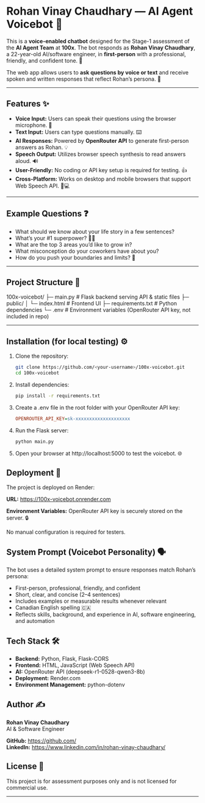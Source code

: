 # Rohan Vinay Chaudhary — AI Agent Voicebot 🤖

This is a **voice-enabled chatbot** designed for the Stage-1 assessment of the **AI Agent Team** at **100x**. The bot responds as **Rohan Vinay Chaudhary**, a 22-year-old AI/software engineer, in **first-person** with a professional, friendly, and confident tone. 🌟

The web app allows users to **ask questions by voice or text** and receive spoken and written responses that reflect Rohan’s persona. 💬

---

## Features ✨

- **Voice Input:** Users can speak their questions using the browser microphone. 🎤
- **Text Input:** Users can type questions manually. ⌨️
- **AI Responses:** Powered by **OpenRouter API** to generate first-person answers as Rohan. 💡
- **Speech Output:** Utilizes browser speech synthesis to read answers aloud. 🔊
- **User-Friendly:** No coding or API key setup is required for testing. 👍
- **Cross-Platform:** Works on desktop and mobile browsers that support Web Speech API. 📱💻

---

## Example Questions ❓

- What should we know about your life story in a few sentences?
- What’s your #1 superpower? 🦸‍♂️
- What are the top 3 areas you’d like to grow in?
- What misconception do your coworkers have about you?
- How do you push your boundaries and limits? 🚀

---

## Project Structure 📁

100x-voicebot/
├─ main.py # Flask backend serving API & static files
├─ public/
│ └─ index.html # Frontend UI
├─ requirements.txt # Python dependencies
└─ .env # Environment variables (OpenRouter API key, not included in repo)

---

## Installation (for local testing) ⚙️

1. Clone the repository:
   ```bash
   git clone https://github.com/<your-username>/100x-voicebot.git
   cd 100x-voicebot
   ```
2. Install dependencies:
   ```bash
   pip install -r requirements.txt
   ```
3. Create a .env file in the root folder with your OpenRouter API key:
   ```ini
   OPENROUTER_API_KEY=sk-xxxxxxxxxxxxxxxxxxxx
   ```
4. Run the Flask server:
   ```bash
   python main.py
   ```
5. Open your browser at http://localhost:5000 to test the voicebot. 🌐

## Deployment 🚀

The project is deployed on Render:

**URL:** https://100x-voicebot.onrender.com

**Environment Variables:** OpenRouter API key is securely stored on the server. 🔒

No manual configuration is required for testers. 

## System Prompt (Voicebot Personality) 🗣️

The bot uses a detailed system prompt to ensure responses match Rohan’s persona:

- First-person, professional, friendly, and confident
- Short, clear, and concise (2–4 sentences)
- Includes examples or measurable results whenever relevant
- Canadian English spelling 🇨🇦
- Reflects skills, background, and experience in AI, software engineering, and automation

## Tech Stack 🛠️

- **Backend:** Python, Flask, Flask-CORS
- **Frontend:** HTML, JavaScript (Web Speech API)
- **AI:** OpenRouter API (deepseek-r1-0528-qwen3-8b)
- **Deployment:** Render.com
- **Environment Management:** python-dotenv

## Author ✍️

**Rohan Vinay Chaudhary**  
AI & Software Engineer

**GitHub:** https://github.com/<your-username>  
**LinkedIn:** https://www.linkedin.com/in/rohan-vinay-chaudhary/

## License 📜

This project is for assessment purposes only and is not licensed for commercial use.

---


